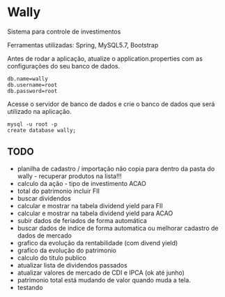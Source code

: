 # Wally
Sistema para controle de investimentos

Ferramentas utilizadas: Spring, MySQL5.7, Bootstrap

Antes de rodar a aplicação, atualize o application.properties com as configurações do seu banco de dados.
```
db.name=wally
db.username=root
db.password=root
```

Acesse o servidor de banco de dados e crie o banco de dados que será utilizado na aplicação. 
```
mysql -u root -p 
create database wally;
```

## TODO

- planilha de cadastro / importação não copia para dentro da pasta do wally - recuperar produtos na lista!!!
- calculo da ação - tipo de investimento ACAO
- total do patrimonio incluir FII 
- buscar dividendos
- calcular e mostrar na tabela dividend yield para FII
- calcular e mostrar na tabela dividend yield para ACAO
- subir dados de feriados de forma automática
- buscar dados de indice de forma automatica ou melhorar cadastro de dados de mercado
- grafico da evolução da rentabilidade (com divend yield)
- grafico da evolução do patrimonio
- calculo do titulo publico
- atualizar lista de dividendos passados
- atualizar valores de mercado de CDI e IPCA (ok até junho)
- patrimonio total está mudando de valor quando muda a tela.
- testando
